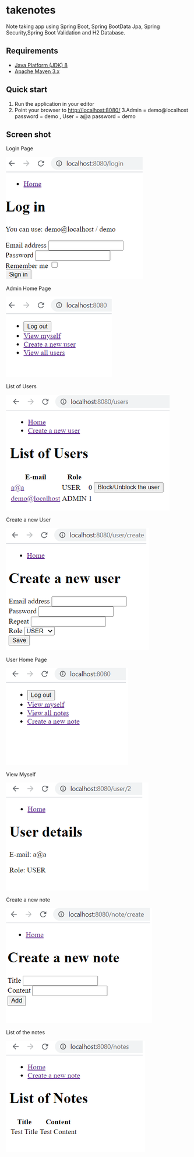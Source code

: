 # takenotes
Note taking app using Spring Boot, Spring BootData Jpa, Spring Security,Spring Boot Validation and H2 Database.

Requirements
------------
* [Java Platform (JDK) 8](http://www.oracle.com/technetwork/java/javase/downloads/index.html)
* [Apache Maven 3.x](http://maven.apache.org/)

Quick start
-----------
1. Run the application in your editor
2. Point your browser to [http://localhost:8080/](http://localhost:8080/)
3.Admin = demo@localhost password = demo ,  User = a@a password = demo
 

Screen shot
-----------
Login Page

![Login Page](img/login.png "Login Page")

Admin Home Page

![Admin Home Page](img/homeAdmin.png "Login Page")


List of Users

![List of Users Page](img/listofusersAdmin.png "Login Page")

Create a new User

![Create User Page](img/createNewUser.png "Login Page")

User Home Page

![User Home Page](img/homeUser.png "Login Page")

View Myself

![User View](img/viewMyself.png "Login Page")

Create a new note 

![Create a new note](img/createNewNote.png "Login Page")

List of the notes

![View the notes](img/listOfNotes.png "Login Page")

